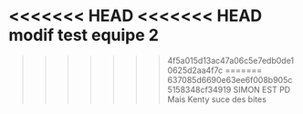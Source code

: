 <<<<<<< HEAD
<<<<<<< HEAD
modif test equipe 2
=======
>>>>>>> 4f5a015d13ac47a06c5e7edb0de10625d2aa4f7c
=======
>>>>>>> 637085d6690e63ee6f008b905c5158348cf34919
SIMON EST PD
Mais Kenty suce des bites 
